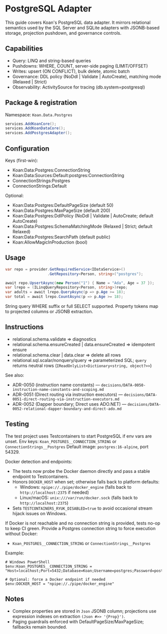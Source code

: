 # PostgreSQL Adapter

This guide covers Koan's PostgreSQL data adapter. It mirrors relational semantics used by the SQL Server and SQLite adapters with JSONB-based storage, projection pushdown, and governance controls.

## Capabilities

- Query: LINQ and string-based queries
- Pushdowns: WHERE, COUNT, server-side paging (LIMIT/OFFSET)
- Writes: upsert (ON CONFLICT), bulk delete, atomic batch
- Governance: DDL policy (NoDdl | Validate | AutoCreate), matching mode (Relaxed | Strict)
- Observability: ActivitySource for tracing (db.system=postgresql)

## Package & registration

Namespace: `Koan.Data.Postgres`

```csharp
services.AddKoanCore();
services.AddKoanDataCore();
services.AddPostgresAdapter();
```

## Configuration

Keys (first-win):

- Koan:Data:Postgres:ConnectionString
- Koan:Data:Sources:Default:postgres:ConnectionString
- ConnectionStrings:Postgres
- ConnectionStrings:Default

Optional:

- Koan:Data:Postgres:DefaultPageSize (default 50)
- Koan:Data:Postgres:MaxPageSize (default 200)
- Koan:Data:Postgres:DdlPolicy (NoDdl | Validate | AutoCreate; default AutoCreate)
- Koan:Data:Postgres:SchemaMatchingMode (Relaxed | Strict; default Relaxed)
- Koan:Data:Postgres:SearchPath (default public)
- Koan:AllowMagicInProduction (bool)

## Usage

```csharp
var repo = provider.GetRequiredService<IDataService>()
                   .GetRepository<Person, string>("postgres");

await repo.UpsertAsync(new Person("1") { Name = "Ada", Age = 37 });
var lrepo = (ILinqQueryRepository<Person, string>)repo;
var adults = await lrepo.QueryAsync(p => p.Age >= 18);
var total = await lrepo.CountAsync(p => p.Age >= 18);
```

String query WHERE suffix or full SELECT supported. Property tokens map to projected columns or JSONB extraction.

## Instructions

- relational.schema.validate => diagnostics
- relational.schema.ensureCreated | data.ensureCreated => idempotent ensure
- relational.schema.clear | data.clear => delete all rows
- relational.sql.scalar/nonquery/query => parameterized SQL; `query` returns neutral rows (`IReadOnlyList<Dictionary<string, object?>>`)

See also:

- ADR-0050 (instruction name constants) — `decisions/DATA-0050-instruction-name-constants-and-scoping.md`
- ADR-0051 (Direct routing via instruction executors) — `decisions/DATA-0051-direct-routing-via-instruction-executors.md`
- ADR-0052 (Dapper boundary; Direct uses ADO.NET) — `decisions/DATA-0052-relational-dapper-boundary-and-direct-ado.md`

## Testing

The test project uses Testcontainers to start PostgreSQL if env vars are unset.
Env keys: `Koan_POSTGRES__CONNECTION_STRING` or `ConnectionStrings__Postgres`
Default image: `postgres:16-alpine`, port 54329.

Docker detection and endpoints:

- The tests now probe the Docker daemon directly and pass a stable endpoint to Testcontainers.
- Honors `DOCKER_HOST` when set; otherwise falls back to platform defaults:
    - Windows: `npipe://./pipe/docker_engine` (falls back to `http://localhost:2375` if needed)
    - Linux/macOS: `unix:///var/run/docker.sock` (falls back to `http://localhost:2375`)
- Sets `TESTCONTAINERS_RYUK_DISABLED=true` to avoid occasional stream hijack issues on Windows.

If Docker is not reachable and no connection string is provided, tests no-op to keep CI green. Provide a Postgres connection string to force execution without Docker:

- `Koan_POSTGRES__CONNECTION_STRING` or `ConnectionStrings__Postgres`

Example:

```
# Windows PowerShell
$env:Koan_POSTGRES__CONNECTION_STRING = "Host=localhost;Port=5432;Database=Koan;Username=postgres;Password=postgres"

# Optional: force a Docker endpoint if needed
$env:DOCKER_HOST = "npipe://./pipe/docker_engine"
```

## Notes

- Complex properties are stored in `Json` JSONB column; projections use expression indexes on extraction `(Json #>> '{Prop}')`.
- Paging guardrails enforced with DefaultPageSize/MaxPageSize; fallbacks remain bounded.
